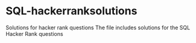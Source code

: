 # SQL-hackerranksolutions
Solutions for hacker rank questions
The file includes solutions for the SQL Hacker Rank questions
